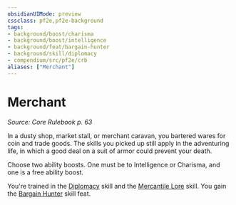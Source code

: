 ```yaml
---
obsidianUIMode: preview
cssclass: pf2e,pf2e-background
tags:
- background/boost/charisma
- background/boost/intelligence
- background/feat/bargain-hunter
- background/skill/diplomacy
- compendium/src/pf2e/crb
aliases: ["Merchant"]
---
```

# Merchant
*Source: Core Rulebook p. 63*  

In a dusty shop, market stall, or merchant caravan, you bartered wares for coin and trade goods. The skills you picked up still apply in the adventuring life, in which a good deal on a suit of armor could prevent your death.

Choose two ability boosts. One must be to Intelligence or Charisma, and one is a free ability boost.

You're trained in the [Diplomacy](../../skills.md#Diplomacy) skill and the [Mercantile Lore](../../skills.md#Lore) skill. You gain the [Bargain Hunter](../../feats/bargain-hunter.md) skill feat.